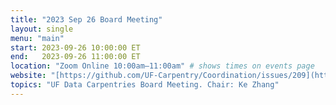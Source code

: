 ```yaml
---
title: "2023 Sep 26 Board Meeting"
layout: single
menu: "main"
start: 2023-09-26 10:00:00 ET
end:   2023-09-26 11:00:00 ET
location: "Zoom Online 10:00am–11:00am" # shows times on events page
website: "[https://github.com/UF-Carpentry/Coordination/issues/209](https://github.com/UF-Carpentry/website/blob/master/_minutes/Board-2023-09-26.md)https://github.com/UF-Carpentry/website/blob/master/_minutes/Board-2023-09-26.md"
topics: "UF Data Carpentries Board Meeting. Chair: Ke Zhang"
---
```

